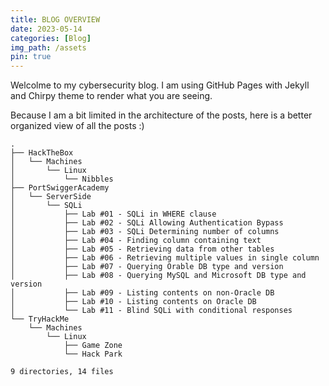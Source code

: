 ```yaml
---
title: BLOG OVERVIEW
date: 2023-05-14
categories: [Blog]
img_path: /assets
pin: true
---
```


Welcolme to my cybersecurity blog. I am using GitHub Pages with Jekyll and Chirpy theme to render what you are seeing.

Because I am a bit limited in the architecture of the posts, here is a better organized view of all the posts :)

````text
.
├── HackTheBox
│   └── Machines
│       └── Linux
│           └── Nibbles
├── PortSwiggerAcademy
│   └── ServerSide
│       └── SQLi
│           ├── Lab #01 - SQLi in WHERE clause
│           ├── Lab #02 - SQLi Allowing Authentication Bypass
│           ├── Lab #03 - SQLi Determining number of columns
│           ├── Lab #04 - Finding column containing text
│           ├── Lab #05 - Retrieving data from other tables
│           ├── Lab #06 - Retrieving multiple values in single column
│           ├── Lab #07 - Querying Orable DB type and version
│           ├── Lab #08 - Querying MySQL and Microsoft DB type and version
│           ├── Lab #09 - Listing contents on non-Oracle DB
│           ├── Lab #10 - Listing contents on Oracle DB
│           └── Lab #11 - Blind SQLi with conditional responses
└── TryHackMe
    └── Machines
        └── Linux
            ├── Game Zone
            └── Hack Park

9 directories, 14 files
````
